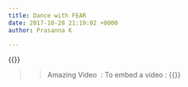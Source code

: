 ```yaml
---
title: Dance with FEAR
date: 2017-10-28 21:19:02 +0000
author: Prasanna K

---
```

{{<youtube wBRnzPuwepA>}}

> > Amazing Video  : To embed a video : {{<youtube wBRnzPuwepA>}}